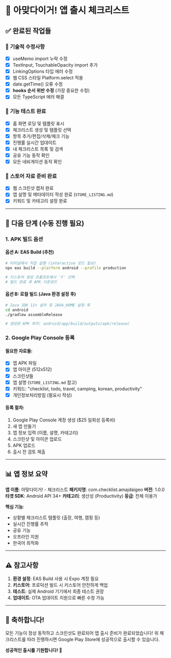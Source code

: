 # 🚀 아맞다이거! 앱 출시 체크리스트

## ✅ 완료된 작업들

### 🔧 **기술적 수정사항**
- [x] useMemo import 누락 수정
- [x] TextInput, TouchableOpacity import 추가
- [x] LinkingOptions 타입 에러 수정
- [x] 웹 CSS 스타일 Platform.select 적용
- [x] date.getTime() 오류 수정
- [x] **hooks 순서 위반 수정** (가장 중요한 수정)
- [x] 모든 TypeScript 에러 해결

### 📱 **기능 테스트 완료**
- [x] 홈 화면 로딩 및 템플릿 표시
- [x] 체크리스트 생성 및 템플릿 선택
- [x] 항목 추가/편집/삭제/체크 기능
- [x] 진행률 실시간 업데이트
- [x] 내 체크리스트 목록 및 검색
- [x] 공유 기능 동작 확인
- [x] 모든 네비게이션 동작 확인

### 📸 **스토어 자료 준비 완료**
- [x] 웹 스크린샷 캡처 완료
- [x] 앱 설명 및 메타데이터 작성 완료 (`STORE_LISTING.md`)
- [x] 키워드 및 카테고리 설정 완료

---

## 🔄 **다음 단계 (수동 진행 필요)**

### 1. **APK 빌드 옵션**

#### 옵션 A: EAS Build (추천)
```bash
# 터미널에서 직접 실행 (interactive 모드 필요)
npx eas build --platform android --profile production

# 키스토어 생성 프롬프트에서 'Y' 선택
# 빌드 완료 후 APK 다운로드
```

#### 옵션 B: 로컬 빌드 (Java 환경 설정 후)
```bash
# Java JDK 11+ 설치 및 JAVA_HOME 설정 후
cd android
./gradlew assembleRelease

# 생성된 APK 위치: android/app/build/outputs/apk/release/
```

### 2. **Google Play Console 등록**

#### 필요한 자료들:
- [x] 앱 APK 파일
- [x] 앱 아이콘 (512x512)
- [x] 스크린샷들
- [x] 앱 설명 (`STORE_LISTING.md` 참고)
- [x] 키워드: "checklist, todo, travel, camping, korean, productivity"
- [x] 개인정보처리방침 (필요시 작성)

#### 등록 절차:
1. Google Play Console 계정 생성 ($25 일회성 등록비)
2. 새 앱 만들기
3. 앱 정보 입력 (이름, 설명, 카테고리)
4. 스크린샷 및 아이콘 업로드
5. APK 업로드
6. 출시 전 검토 제출

---

## 📊 **앱 정보 요약**

**앱 이름**: 아맞다이거! - 체크리스트
**패키지명**: com.checklist.amajdaigeo
**버전**: 1.0.0
**타겟 SDK**: Android API 34+
**카테고리**: 생산성 (Productivity)
**등급**: 전체 이용가

**핵심 기능**:
- 상황별 체크리스트 템플릿 (출장, 여행, 캠핑 등)
- 실시간 진행률 추적
- 공유 기능
- 오프라인 지원
- 한국어 최적화

---

## ⚠️ **참고사항**

1. **환경 설정**: EAS Build 사용 시 Expo 계정 필요
2. **키스토어**: 프로덕션 빌드 시 키스토어 안전하게 백업
3. **테스트**: 실제 Android 기기에서 최종 테스트 권장
4. **업데이트**: OTA 업데이트 지원으로 빠른 수정 가능

---

## 🎉 **축하합니다!**

모든 기능이 정상 동작하고 스크린샷도 완료되어 앱 출시 준비가 완료되었습니다!
위 체크리스트를 따라 진행하시면 Google Play Store에 성공적으로 출시할 수 있습니다.

**성공적인 출시를 기원합니다! 🚀**